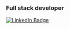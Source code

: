 ### Full stack developer

<a href="https://www.linkedin.com/in/stephenlingham">
    <img src="https://img.shields.io/badge/LinkedIn-blue?style=for-the-badge&logo=linkedin&logoColor=white" alt="LinkedIn Badge"/>
</a>

<!--
**StephenLingham/StephenLingham** is a ✨ _special_ ✨ repository because its `README.md` (this file) appears on your GitHub profile.

Here are some ideas to get you started:

- 🔭 I’m currently working on ...
- 🌱 I’m currently learning ...
- 👯 I’m looking to collaborate on ...
- 🤔 I’m looking for help with ...
- 💬 Ask me about ...
- 📫 How to reach me: ...
- 😄 Pronouns: ...
- ⚡ Fun fact: ...
-->
